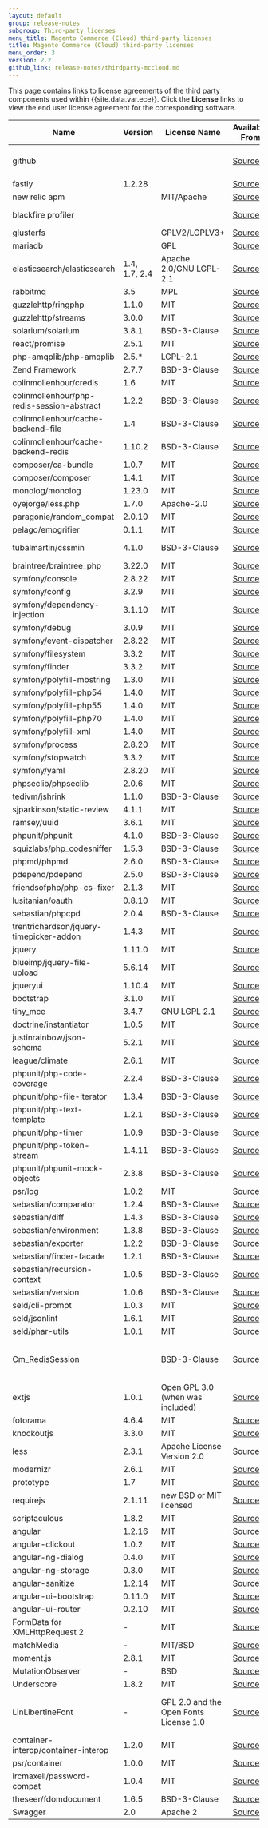 ```yaml
---
layout: default
group: release-notes
subgroup: Third-party licenses
menu_title: Magento Commerce (Cloud) third-party licenses
title: Magento Commerce (Cloud) third-party licenses
menu_order: 3
version: 2.2
github_link: release-notes/thirdparty-mccloud.md
---
```


This page contains links to license agreements of the third party components used within {{site.data.var.ece}}.  Click the **License** links to view the end user license agreement for the corresponding software.

Name|Version|License Name|Available From|Link to License
---|---|---|---|---
github |||[Source](https://github.com)|[Terms of Service](https://help.github.com/articles/github-terms-of-service/)
fastly |1.2.28||[Source](https://github.com/fastly/fastly-magento2)|[License](https://github.com/fastly/fastly-magento2/blob/master/LICENSE_FASTLY_CDN.txt)
new relic apm || MIT/Apache|[Source](https://docs.newrelic.com/apm)|[License](https://rpm.newrelic.com/licenses)
blackfire profiler |||[Source](https://blackfire.io)|[Terms of Use](https://blackfire.io/terms-of-use)
glusterfs || GPLV2/LGPLV3+|[Source](https://github.com/gluster/glusterfs)|[License](https://github.com/gluster/glusterfs#license)
mariadb || GPL|[Source](https://mariadb.com/downloads/mariadb-tx)|[License](https://mariadb.com/kb/en/library/mariadb-license/)
elasticsearch/elasticsearch |1.4, 1.7, 2.4| Apache 2.0/GNU LGPL-2.1|[Source](https://github.com/elastic/elasticsearch-php)|[License](https://github.com/elastic/elasticsearch-php/blob/master/LICENSE)
rabbitmq |3.5| MPL|[Source](https://github.com/rabbitmq)|[License](https://www.rabbitmq.com/mpl.html)
guzzlehttp/ringphp |1.1.0| MIT|[Source](https://github.com/guzzle/RingPHP)|[License](https://github.com/guzzle/RingPHP/blob/master/LICENSE)
guzzlehttp/streams |3.0.0| MIT|[Source](https://github.com/guzzle/streams)|[License](https://github.com/guzzle/streams/blob/master/LICENSE)
solarium/solarium |3.8.1| BSD-3-Clause|[Source](https://github.com/solariumphp/solarium)|[License](https://github.com/solariumphp/solarium/blob/master/COPYING)
react/promise|2.5.1|MIT|[Source](https://github.com/reactphp/promise)|[License](https://github.com/reactphp/promise/blob/master/LICENSE)
php-amqplib/php-amqplib |2.5.*| LGPL-2.1|[Source](https://github.com/php-amqplib/php-amqplib)|[License](https://github.com/php-amqplib/php-amqplib/blob/master/LICENSE)
Zend Framework|2.7.7|BSD-3-Clause|[Source](http://framework.zend.com/)|[License](https://framework.zend.com/license)
colinmollenhour/credis |1.6| MIT|[Source](https://github.com/colinmollenhour/credis)|[License](https://github.com/colinmollenhour/credis/blob/master/LICENSE)
colinmollenhour/php-redis-session-abstract |1.2.2| BSD-3-Clause|[Source](https://github.com/colinmollenhour/php-redis-session-abstract)|[License](https://github.com/colinmollenhour/php-redis-session-abstract#license)
colinmollenhour/cache-backend-file |1.4| BSD-3-Clause|[Source](https://github.com/colinmollenhour/Cm_Cache_Backend_Redis)|[License](https://github.com/colinmollenhour/Cm_Cache_Backend_Redis/blob/master/Cm/Cache/Backend/Redis.php)
colinmollenhour/cache-backend-redis |1.10.2| BSD-3-Clause|[Source](https://github.com/colinmollenhour/Cm_Cache_Backend_File)|[License](https://github.com/colinmollenhour/Cm_Cache_Backend_File/blob/master/File.php)
composer/ca-bundle|1.0.7|MIT|[Source](https://github.com/composer/ca-bundle)|[License](https://github.com/composer/ca-bundle/blob/master/LICENSE)
composer/composer |1.4.1| MIT|[Source](https://github.com/composer/composer)|[License](https://github.com/composer/composer/blob/master/LICENSE)
monolog/monolog |1.23.0| MIT|[Source](https://github.com/Seldaek/monolog)|[License](https://github.com/Seldaek/monolog/blob/master/LICENSE)
oyejorge/less.php |1.7.0| Apache-2.0|[Source](https://github.com/oyejorge/less.php)|[License](https://github.com/oyejorge/less.php/blob/master/LICENSE)
paragonie/random_compat | 2.0.10 | MIT | [Source](https://github.com/paragonie/random_compat) | [License](https://github.com/paragonie/random_compat/blob/master/LICENSE)
pelago/emogrifier |0.1.1| MIT|[Source](https://github.com/jjriv/emogrifier)|[License](https://github.com/jjriv/emogrifier/blob/master/LICENSE)
tubalmartin/cssmin |4.1.0| BSD-3-Clause|[Source](https://github.com/tubalmartin/YUI-CSS-compressor-PHP-port)| No license
braintree/braintree_php |3.22.0| MIT|[Source](https://github.com/braintree/braintree_php)|[License](https://github.com/braintree/braintree_php/blob/master/LICENSE)
symfony/console|2.8.22|MIT|[Source](https://github.com/symfony/console)|[License](https://github.com/symfony/console/blob/master/LICENSE)
symfony/config |3.2.9| MIT|[Source](https://github.com/symfony/config)|[License](https://github.com/symfony/config/blob/master/LICENSE)
symfony/dependency-injection |3.1.10| MIT|[Source](https://github.com/symfony/dependency-injection)|[License](https://github.com/symfony/dependency-injection/blob/master/LICENSE)
symfony/debug|3.0.9|MIT|[Source](https://github.com/symfony/debug)|[License](https://github.com/symfony/debug/blob/master/LICENSE)
symfony/event-dispatcher |2.8.22| MIT|[Source](https://github.com/symfony/event-dispatcher)|[License](https://github.com/symfony/event-dispatcher/blob/master/LICENSE)
symfony/filesystem |3.3.2| MIT|[Source](https://github.com/symfony/filesystem)|[License](https://github.com/symfony/filesystem/blob/master/LICENSE)
symfony/finder |3.3.2| MIT|[Source](https://github.com/symfony/finder)|[License](https://github.com/symfony/finder/blob/master/LICENSE)
symfony/polyfill-mbstring|1.3.0|MIT|[Source](https://github.com/symfony/polyfill-mbstring)|[License](https://github.com/symfony/polyfill-mbstring/blob/master/LICENSE)
symfony/polyfill-php54 |1.4.0|MIT|[Source](https://github.com/symfony/polyfill-php54)|[License](https://github.com/symfony/polyfill-php54/blob/master/LICENSE)
symfony/polyfill-php55 |1.4.0|MIT|[Source](https://github.com/symfony/polyfill-php55)|[License](https://github.com/symfony/polyfill-php55/blob/master/LICENSE)
symfony/polyfill-php70 |1.4.0|MIT|[Source](https://github.com/symfony/polyfill-php70)|[License](https://github.com/symfony/polyfill-php70/blob/master/LICENSE)
symfony/polyfill-xml |1.4.0|MIT|[Source](https://github.com/symfony/polyfill-php72)|[License](https://github.com/symfony/polyfill-72/blob/master/LICENSE)
symfony/process |2.8.20| MIT|[Source](https://github.com/symfony/process)|[License](https://github.com/symfony/process/blob/master/LICENSE)
symfony/stopwatch |3.3.2| MIT|[Source](https://github.com/symfony/stopwatch)|[License](https://github.com/symfony/stopwatch/blob/master/LICENSE)
symfony/yaml |2.8.20| MIT|[Source](https://github.com/symfony/yaml)|[License](https://github.com/symfony/yaml/blob/master/LICENSE)
phpseclib/phpseclib |2.0.6| MIT|[Source](https://github.com/phpseclib/phpseclib)|[License](https://github.com/phpseclib/phpseclib/blob/master/LICENSE)
tedivm/jshrink |1.1.0| BSD-3-Clause|[Source](https://github.com/tedious/Jshrink)|[License](https://github.com/tedious/JShrink/blob/master/LICENSE)
sjparkinson/static-review |4.1.1| MIT|[Source](https://github.com/sjparkinson/static-review)|[License](https://github.com/sjparkinson/static-review/blob/master/LICENSE)
ramsey/uuid|3.6.1|MIT|[Source](https://github.com/ramsey/uuid) | [License](https://github.com/ramsey/uuid/blob/master/LICENSE)
phpunit/phpunit |4.1.0| BSD-3-Clause|[Source](https://github.com/sebastianbergmann/phpunit)|[License](https://github.com/sebastianbergmann/phpunit/blob/master/LICENSE)
squizlabs/php_codesniffer |1.5.3| BSD-3-Clause|[Source](https://github.com/squizlabs/PHP_CodeSniffer)|[License](https://github.com/squizlabs/PHP_CodeSniffer/blob/master/licence.txt)
phpmd/phpmd |2.6.0| BSD-3-Clause|[Source](https://github.com/phpmd/phpmd)|[License](https://github.com/phpmd/phpmd/blob/master/LICENSE)
pdepend/pdepend |2.5.0| BSD-3-Clause|[Source](https://github.com/pdepend/pdepend)|[License](https://github.com/pdepend/pdepend/blob/master/LICENSE)
friendsofphp/php-cs-fixer |2.1.3| MIT|[Source](https://github.com/FriendsOfPHP/PHP-CS-Fixer)|[License](https://github.com/FriendsOfPHP/PHP-CS-Fixer/blob/master/LICENSE)
lusitanian/oauth |0.8.10| MIT|[Source](https://github.com/Lusitanian/PHPoAuthLib)|[License](https://github.com/Lusitanian/PHPoAuthLib/blob/master/LICENSE)
sebastian/phpcpd|2.0.4|BSD-3-Clause|[Source](https://github.com/sebastianbergmann/phpcpd)|[License](https://github.com/sebastianbergmann/phpcpd/blob/master/LICENSE)
trentrichardson/jquery-timepicker-addon|1.4.3|MIT|[Source](https://github.com/trentrichardson/jQuery-Timepicker-Addon)|[License](https://github.com/trentrichardson/jQuery-Timepicker-Addon/blob/master/LICENSE-MIT)
jquery|1.11.0 |MIT|[Source](https://jquery.com/)|[License](https://jquery.org/license/)
blueimp/jquery-file-upload|5.6.14|MIT|[Source](https://github.com/blueimp/jQuery-File-Upload)|[License](https://github.com/blueimp/jQuery-File-Upload/blob/master/LICENSE)
jqueryui|1.10.4|MIT|[Source](https://github.com/jquery/jqueryui.com)|[License](https://github.com/jquery/jqueryui.com/blob/master/LICENSE.txt)
bootstrap|3.1.0 |MIT|[Source](http://getbootstrap.com)|[License](https://github.com/twbs/bootstrap/blob/master/LICENSE)
tiny_mce |3.4.7|GNU LGPL 2.1|[Source](https://www.tinymce.com)|[License](https://github.com/tinymce/tinymce/blob/master/LICENSE.TXT)
doctrine/instantiator |1.0.5| MIT|[Source](https://github.com/doctrine/instantiator)|[License](https://github.com/doctrine/instantiator/blob/master/LICENSE)
justinrainbow/json-schema |5.2.1| MIT|[Source](https://github.com/justinrainbow/json-schema)|[License](https://github.com/justinrainbow/json-schema/blob/master/LICENSE)
league/climate |2.6.1| MIT|[Source](https://github.com/thephpleague/climate)|[License](https://github.com/thephpleague/climate/blob/master/LICENSE.md)
phpunit/php-code-coverage |2.2.4| BSD-3-Clause|[Source](https://github.com/sebastianbergmann/php-code-coverage)|[License](https://github.com/sebastianbergmann/php-code-coverage/blob/master/LICENSE)
phpunit/php-file-iterator |1.3.4| BSD-3-Clause|[Source](https://github.com/sebastianbergmann/php-file-iterator)|[License](https://github.com/sebastianbergmann/php-file-iterator/blob/master/LICENSE)
phpunit/php-text-template |1.2.1| BSD-3-Clause|[Source](https://github.com/sebastianbergmann/php-text-template)|[License](https://github.com/sebastianbergmann/php-text-template/blob/master/LICENSE)
phpunit/php-timer |1.0.9| BSD-3-Clause|[Source](https://github.com/sebastianbergmann/php-timer)|[License](https://github.com/sebastianbergmann/php-timer/blob/master/LICENSE)
phpunit/php-token-stream |1.4.11| BSD-3-Clause|[Source](https://github.com/sebastianbergmann/php-token-stream)|[License](https://github.com/sebastianbergmann/php-token-stream/blob/master/LICENSE)
phpunit/phpunit-mock-objects |2.3.8| BSD-3-Clause|[Source](https://github.com/sebastianbergmann/phpunit-mock-objects)|[License](https://github.com/sebastianbergmann/phpunit-mock-objects/blob/master/LICENSE)
psr/log |1.0.2| MIT|[Source](https://github.com/php-fig/log)|[License](https://github.com/php-fig/log/blob/master/LICENSE)
sebastian/comparator |1.2.4| BSD-3-Clause|[Source](https://github.com/sebastianbergmann/comparator)|[License](https://github.com/sebastianbergmann/comparator/blob/master/LICENSE)
sebastian/diff |1.4.3| BSD-3-Clause|[Source](https://github.com/sebastianbergmann/diff)|[License](https://github.com/sebastianbergmann/diff/blob/master/LICENSE)
sebastian/environment |1.3.8| BSD-3-Clause|[Source](https://github.com/sebastianbergmann/environment)|[License](https://github.com/sebastianbergmann/environment/blob/master/LICENSE)
sebastian/exporter |1.2.2| BSD-3-Clause|[Source](https://github.com/sebastianbergmann/exporter)|[License](https://github.com/sebastianbergmann/exporter/blob/master/LICENSE)
sebastian/finder-facade | 1.2.1 | BSD-3-Clause | [Source](https://github.com/sebastianbergmann/finder-facade) | [License](https://github.com/sebastianbergmann/finder-facade/blob/master/LICENSE)
sebastian/recursion-context |1.0.5| BSD-3-Clause|[Source](https://github.com/sebastianbergmann/recursion-context)|[License](https://github.com/sebastianbergmann/recursion-context/blob/master/LICENSE)
sebastian/version |1.0.6| BSD-3-Clause|[Source](https://github.com/sebastianbergmann/version)|[License](https://github.com/sebastianbergmann/version/blob/master/LICENSE)
seld/cli-prompt|1.0.3| MIT|[Source](https://github.com/Seldaek/cli-prompt)|[License](https://github.com/Seldaek/cli-prompt/blob/master/LICENSE)
seld/jsonlint |1.6.1| MIT|[Source](https://github.com/Seldaek/jsonlint)|[License](https://github.com/Seldaek/jsonlint/blob/master/LICENSE)
seld/phar-utils|1.0.1|MIT|[Source](https://github.com/Seldaek/phar-utils)|[License](https://github.com/Seldaek/phar-utils/blob/master/LICENSE)
Cm_RedisSession ||BSD-3-Clause|[Source](https://github.com/colinmollenhour/Cm_RedisSession)|[License 1](https://github.com/colinmollenhour/Cm_RedisSession/blob/master/Cm_RedisSession.xml) [License 2](http://opensource.org/licenses/BSD-3-Clause)
extjs |1.0.1|Open GPL 3.0 (when was included)|[Source](https://www.sencha.com/)|[License](https://www.gnu.org/licenses/lgpl.html)
fotorama|4.6.4 |MIT|[Source](https://github.com/artpolikarpov/fotorama)|[License](https://github.com/artpolikarpov/fotorama/blob/master/MIT-LICENSE)
knockoutjs|3.3.0 |MIT|[Source](http://knockoutjs.com/downloads/index.html)|[Source](https://github.com/knockout/knockout/blob/master/LICENSE)
less |2.3.1|Apache License Version 2.0|[Source](https://github.com/less/less.js)|[License](https://github.com/less/less.js/blob/master/LICENSE)
modernizr|2.6.1 |MIT|[Source](https://github.com/Modernizr/Modernizr)|[License](https://github.com/Modernizr/Modernizr/blob/master/LICENSE)
prototype|1.7 |MIT|[Source](http://prototypejs.org)|[License](https://github.com/sstephenson/prototype/blob/master/LICENSE)
requirejs |2.1.11|new BSD or MIT licensed|[Source](https://github.com/requirejs/requirejs)|[License](https://github.com/requirejs/requirejs/blob/master/LICENSE)
scriptaculous|1.8.2 |MIT|[Source](http://script.aculo.us)|[License](http://madrobby.github.io/scriptaculous/license/)
angular|1.2.16 |MIT|[Source](https://github.com/angular/angular.js)|[License](https://github.com/angular/angular.js/blob/master/LICENSE)
angular-clickout|1.0.2 |MIT|[Source](https://github.com/neoziro/angular-clickout)|[License](https://github.com/neoziro/angular-clickout#license)
angular-ng-dialog|0.4.0 |MIT|[Source](https://github.com/likeastore/ngDialog)|[License](https://github.com/neoziro/angular-clickout#license)
angular-ng-storage|0.3.0 |MIT|[Source](https://github.com/gsklee/ngStorage)|[License](https://github.com/gsklee/ngStorage/blob/master/LICENSE)
angular-sanitize|1.2.14 |MIT|[Source](https://code.angularjs.org/1.2.14/angular-sanitize.min.js)|[License](https://code.angularjs.org/1.2.14/angular-sanitize.min.js)
angular-ui-bootstrap|0.11.0 |MIT|[Source](http://angular-ui.github.io/bootstrap)|[License](https://github.com/angular-ui/bootstrap/blob/master/LICENSE)
angular-ui-router|0.2.10 |MIT|[Source](http://angular-ui.github.com/)|[License](http://www.opensource.org/licenses/MIT)
FormData for XMLHttpRequest 2 |-| MIT|[Source](https://gist.github.com/Rob--W/8b5adedd84c0d36aba64)|[License](https://gist.github.com/Rob--W/8b5adedd84c0d36aba64)
matchMedia |-| MIT/BSD|[Source](https://github.com/paulirish/matchMedia.js/)|[License](https://github.com/paulirish/matchMedia.js/blob/master/LICENSE.txt)
moment.js |2.8.1| MIT|[Source](http://momentjs.com)|[License](http://momentjs.com/downloads/moment.js)
MutationObserver |-| BSD|[Source](http://polymer.github.io)|[License](http://polymer.github.io/LICENSE.txt)
Underscore |1.8.2| MIT|[Source](http://underscorejs.org)|[License](https://github.com/jashkenas/underscore/blob/master/LICENSE)
LinLibertineFont|-|GPL 2.0 and the Open Fonts License 1.0|[Source](http://www.linuxlibertine.org)|[License 1](http://www.gnu.org/licenses/old-licenses/gpl-2.0.html) [License 2](http://scripts.sil.org/cms/scripts/page.php)
container-interop/container-interop | 1.2.0 | MIT | [Source](https://github.com/container-interop/container-interop)| [License](https://github.com/container-interop/container-interop/blob/master/LICENSE)
psr/container | 1.0.0 | MIT | [Source](https://github.com/php-fig/container) | [License](https://github.com/php-fig/container/blob/master/LICENSE)
ircmaxell/password-compat | 1.0.4 | MIT | [Source](https://github.com/ircmaxell/password_compat)|[License](https://github.com/ircmaxell/password_compat/blob/master/LICENSE.md)
theseer/fdomdocument|1.6.5|BSD-3-Clause|[Source](https://github.com/theseer/fDOMDocument)|[License](https://github.com/theseer/fDOMDocument/blob/master/LICENSE)
Swagger |2.0| Apache 2|[Source](https://github.com/swagger-api/swagger-ui)|[License](http://swagger.io/license/)
